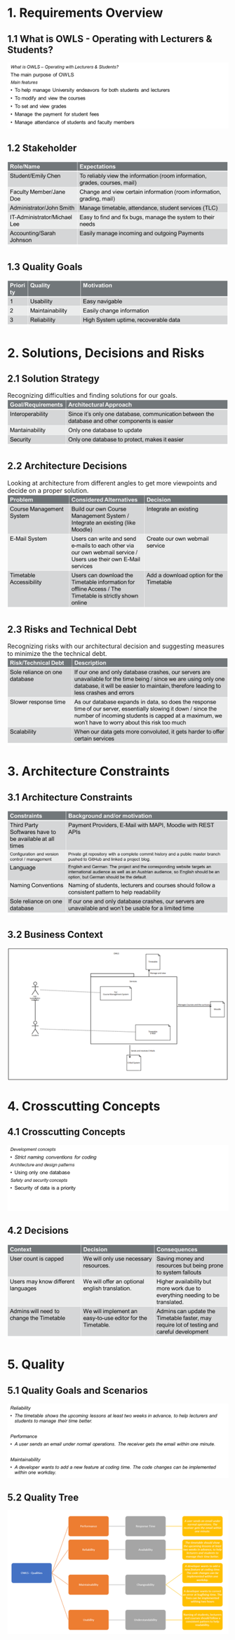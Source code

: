 # 1. Requirements Overview
## 1.1 What is OWLS - Operating with Lecturers & Students?
![Main Features of OWLS](images/main-features.png)
## 1.2 Stakeholder
![Stakeholder](images/stakeholder.png)
## 1.3 Quality Goals
![Quality Goals](images/quality-goals.png)

# 2. Solutions, Decisions and Risks
## 2.1 Solution Strategy
Recognizing difficulties and finding solutions for our goals.
![Solution Strategy](images/solution-strategy.png)
## 2.2 Architecture Decisions
Looking at architecture from different angles to get more viewpoints and decide on a proper solution.
![Architecture Decisions](images/architecture-decisions.png)
## 2.3 Risks and Technical Debt
Recognizing risks with our architectural decision and suggesting measures to minimize the the technical debt.
![Risks and Technical Debt](images/technical-debt.png)

# 3. Architecture Constraints
## 3.1 Architecture Constraints
![Architecture Constraints](images/architecture_contstraints.png)
## 3.2 Business Context
![Business Context](images/business_context.png)

# 4. Crosscutting Concepts
## 4.1 Crosscutting Concepts
![Crosscutting Concepts](images/crosscutting-concepts.png)
## 4.2 Decisions
![Decisions](images/decisions.png)

# 5. Quality
## 5.1 Quality Goals and Scenarios
![Quality Goals and Scenarios](images/QualityGoalsScenarios.png)
## 5.2 Quality Tree
![Quality Tree](images/QualityTree.png)